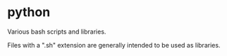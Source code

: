# python

Various bash scripts and libraries.

Files with a ".sh" extension are generally intended to be used as libraries.
